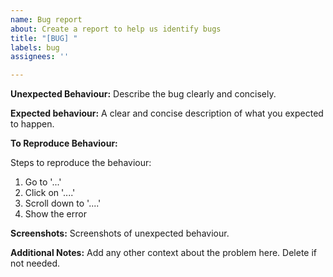 ```yaml
---
name: Bug report
about: Create a report to help us identify bugs
title: "[BUG] "
labels: bug
assignees: ''

---
```


**Unexpected Behaviour:**
Describe the bug clearly and concisely.

**Expected behaviour:**
A clear and concise description of what you expected to happen.

**To Reproduce Behaviour:**

Steps to reproduce the behaviour:
1. Go to '...'
1. Click on '....'
1. Scroll down to '....'
1. Show the error

**Screenshots:**
Screenshots of unexpected behaviour.

**Additional Notes:**
Add any other context about the problem here. Delete if not needed.